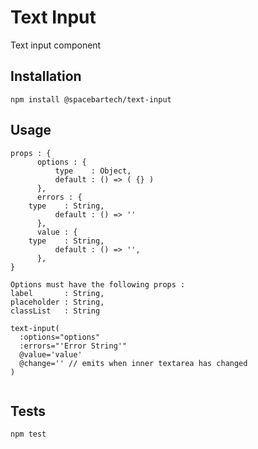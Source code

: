 Text Input
========

Text input component

## Installation

  `npm install @spacebartech/text-input`

## Usage

  ```
  props : {
		options : {
			type    : Object,
			default : () => ( {} )
		},
		errors : {
      type    : String,
			default : () => ''
		},
		value : {
      type    : String,
			default : () => '',
		},
  }

  Options must have the following props :
  label       : String,
  placeholder : String,
  classList   : String

  text-input(
    :options="options"
    :errors="'Error String'"
    @value='value'
    @change='' // emits when inner textarea has changed
  )


  ```
## Tests

`npm test`
